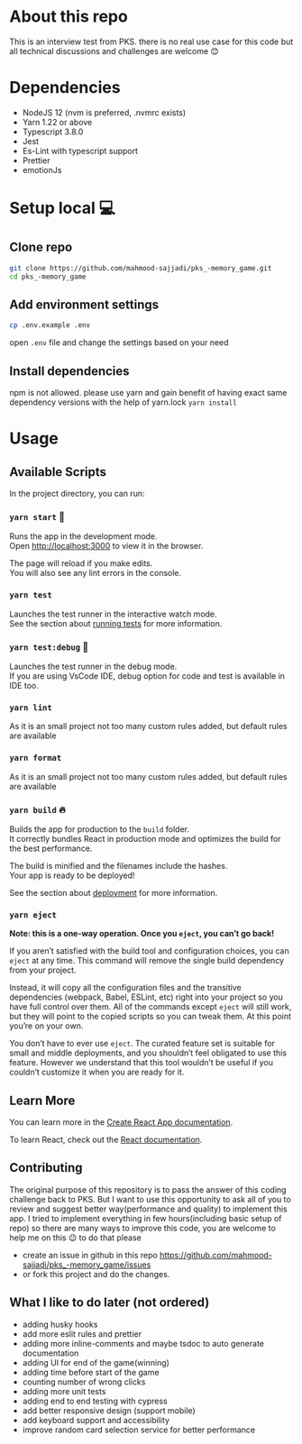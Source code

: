 # About this repo
This is an interview test from PKS. there is no real use case for this code but all technical discussions and challenges are welcome :blush:

# Dependencies
* NodeJS 12 (nvm is preferred, .nvmrc exists)
* Yarn 1.22 or above
* Typescript 3.8.0
* Jest
* Es-Lint with typescript support
* Prettier
* emotionJs

# Setup local :computer:
## Clone repo
```bash
git clone https://github.com/mahmood-sajjadi/pks_-memory_game.git
cd pks_-memory_game
```

## Add environment settings
```bash
cp .env.example .env
```
open `.env` file and change the settings based on your need

## Install dependencies
npm is not allowed. please use yarn and gain benefit of having exact same dependency versions with the help of yarn.lock
`yarn install`

# Usage

## Available Scripts

In the project directory, you can run:

### `yarn start` :running:

Runs the app in the development mode.<br />
Open [http://localhost:3000](http://localhost:3000) to view it in the browser.

The page will reload if you make edits.<br />
You will also see any lint errors in the console.

### `yarn test`

Launches the test runner in the interactive watch mode.<br />
See the section about [running tests](https://facebook.github.io/create-react-app/docs/running-tests) for more information.

### `yarn test:debug` :bug:

Launches the test runner in the debug mode.<br />
If you are using VsCode IDE, debug option for code and test is available in IDE too.

### `yarn lint`
As it is an small project not too many custom rules added, but default rules are available

### `yarn format`
As it is an small project not too many custom rules added, but default rules are available

### `yarn build` :fire:

Builds the app for production to the `build` folder.<br />
It correctly bundles React in production mode and optimizes the build for the best performance.

The build is minified and the filenames include the hashes.<br />
Your app is ready to be deployed!

See the section about [deployment](https://facebook.github.io/create-react-app/docs/deployment) for more information.

### `yarn eject`

**Note: this is a one-way operation. Once you `eject`, you can’t go back!**

If you aren’t satisfied with the build tool and configuration choices, you can `eject` at any time. This command will remove the single build dependency from your project.

Instead, it will copy all the configuration files and the transitive dependencies (webpack, Babel, ESLint, etc) right into your project so you have full control over them. All of the commands except `eject` will still work, but they will point to the copied scripts so you can tweak them. At this point you’re on your own.

You don’t have to ever use `eject`. The curated feature set is suitable for small and middle deployments, and you shouldn’t feel obligated to use this feature. However we understand that this tool wouldn’t be useful if you couldn’t customize it when you are ready for it.

## Learn More

You can learn more in the [Create React App documentation](https://facebook.github.io/create-react-app/docs/getting-started).

To learn React, check out the [React documentation](https://reactjs.org/).

## Contributing
The original purpose of this repository is to pass the answer of this coding challenge back to PKS.
But I want to use this opportunity to ask all of you to review and suggest better way(performance and quality) to implement this app.
I tried to implement everything in few hours(including basic setup of repo) so there are many ways to improve this code, you are welcome to help me on this :wink:
to do that please
* create an issue in github in this repo https://github.com/mahmood-sajjadi/pks_-memory_game/issues
* or fork this project and do the changes.

## What I like to do later (not ordered)
* adding husky hooks
* add more eslit rules and prettier
* adding more inline-comments and maybe tsdoc to auto generate documentation
* adding UI for end of the game(winning)
* adding time before start of the game
* counting number of wrong clicks
* adding more unit tests
* adding end to end testing with cypress
* add better responsive design (support mobile)
* add keyboard support and accessibility
* improve random card selection service for better performance
